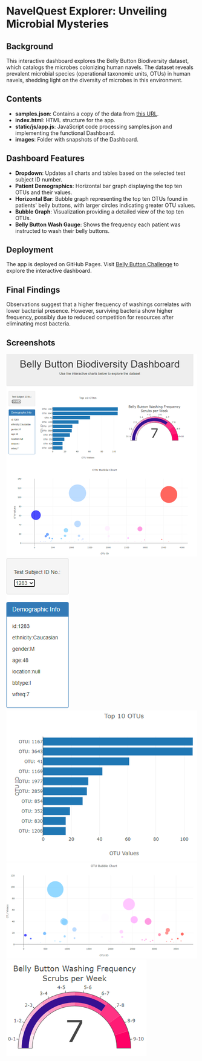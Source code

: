 # NavelQuest Explorer: Unveiling Microbial Mysteries

## Background

This interactive dashboard explores the Belly Button Biodiversity dataset, which catalogs the microbes colonizing human navels. The dataset reveals prevalent microbial species (operational taxonomic units, OTUs) in human navels, shedding light on the diversity of microbes in this environment.

## Contents

- **samples.json**: Contains a copy of the data from [this URL](https://2u-data-curriculum-team.s3.amazonaws.com/dataviz-classroom/v1.1/14-Interactive-Web-Visualizations/02-Homework/samples.json).
- **index.html**: HTML structure for the app.
- **static/js/app.js**: JavaScript code processing samples.json and implementing the functional Dashboard.
- **images**: Folder with snapshots of the Dashboard.

## Dashboard Features

- **Dropdown**: Updates all charts and tables based on the selected test subject ID number.
- **Patient Demographics**: Horizontal bar graph displaying the top ten OTUs and their values.
- **Horizontal Bar**: Bubble graph representing the top ten OTUs found in patients' belly buttons, with larger circles indicating greater OTU values.
- **Bubble Graph**: Visualization providing a detailed view of the top ten OTUs.
- **Belly Button Wash Gauge**: Shows the frequency each patient was instructed to wash their belly buttons.

## Deployment

The app is deployed on GitHub Pages. Visit [Belly Button Challenge](https://shoggato.github.io/belly-button-challenge/) to explore the interactive dashboard.

## Final Findings

Observations suggest that a higher frequency of washings correlates with lower bacterial presence. However, surviving bacteria show higher frequency, possibly due to reduced competition for resources after eliminating most bacteria.

## Screenshots
![Belly Button Wash Gauge](images/overviewDashboard.png)
![Patient Demographics](images/Demographicinfo_testSubjectDrop.png)
![Horizontal Bar](images/horizontalBar.png)
![Bubble Graph](images/bubbleChart.png)
![Belly Button Wash Gauge](images/gaugeChart.png)
